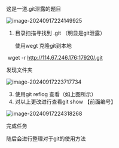 这是一道.git泄露的题目

![image-20240917224149925](C:\Users\29443\AppData\Roaming\Typora\typora-user-images\image-20240917224149925.png)



1. 目录扫描寻找到 .git （明显是git泄露）

    使用wegt 克隆git到本地

​        wget -r http://114.67.246.176:17920/.git

发现文件夹

![image-20240917223717734](C:\Users\29443\AppData\Roaming\Typora\typora-user-images\image-20240917223717734.png)

3.  使用git reflog 查看（如上图所示）
4.  对以上更改进行查看git show  【前面编号】

![image-20240917224318268](C:\Users\29443\AppData\Roaming\Typora\typora-user-images\image-20240917224318268.png)

完成任务

随后会进行整理对于git的使用方法